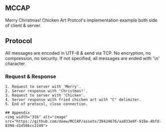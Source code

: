 ## MCCAP
Merry Christmas! Chicken Art Protcol's implementation example both side of client & server.

## Protocol
All messages are encoded in UTF-8 & send via TCP.
No encryption, no compression, no security.
If not specified, all messages are ended with '\n' character.

### Request & Response
```
1. Request to server with 'Merry'.
2. Server response with 'Christmas!'.
3. Request to server with 'Chicken'.
4. Server response with fried chicken art with "C" delimiter.
5. End of protocol, close connection.

## Appendix
<img width="316" alt="image" src="https://github.com/doew/MCCAP/assets/39424676/aa033e9f-918e-4bfd-8398-d1d56bcc2249">
